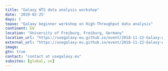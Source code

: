 ```yaml
---
title: "Galaxy HTS data analysis workshop"
date: '2019-02-25'
days: 5
tease: "Galaxy beginner workshop on High-Throughput data analysis"
continent: EU
location: "University of Freiburg, Freiburg, Germany"
location_url: "https://usegalaxy-eu.github.io/event/2018-11-22-Galaxy-workshop-February2019/#venue"
external_url: "https://usegalaxy-eu.github.io/event/2018-11-22-Galaxy-workshop-February2019/"
image:
gtn: true
contact: "contact at usegalaxy.eu"
subsites: [global, us]
---
```

